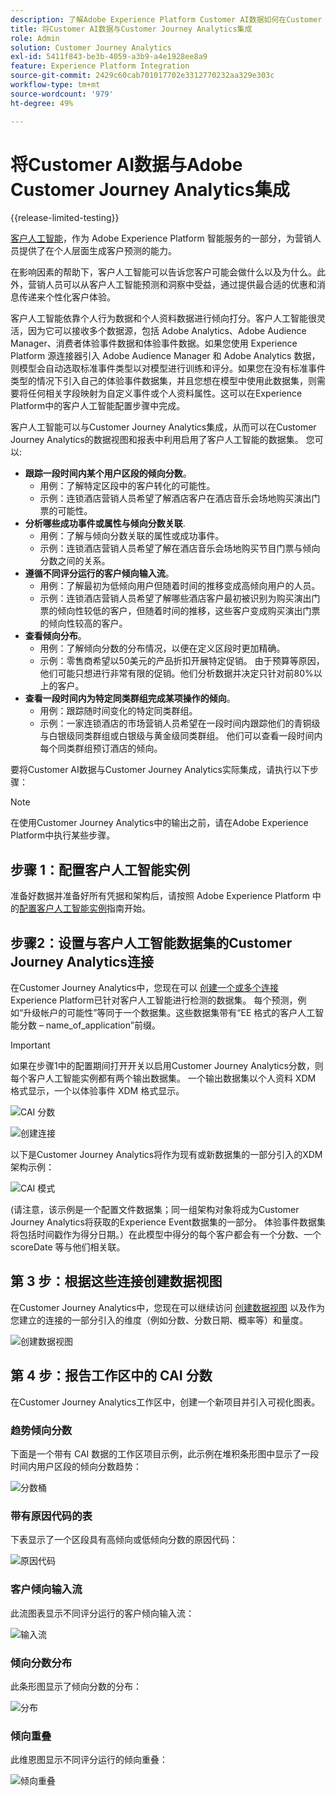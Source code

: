 ```yaml
---
description: 了解Adobe Experience Platform Customer AI数据如何在Customer Journey Analytics中与工作区集成。
title: 将Customer AI数据与Customer Journey Analytics集成
role: Admin
solution: Customer Journey Analytics
exl-id: 5411f843-be3b-4059-a3b9-a4e1928ee8a9
feature: Experience Platform Integration
source-git-commit: 2429c60cab701017702e3312770232aa329e303c
workflow-type: tm+mt
source-wordcount: '979'
ht-degree: 49%

---
```


# 将Customer AI数据与Adobe Customer Journey Analytics集成

{{release-limited-testing}}

[客户人工智能](https://experienceleague.adobe.com/docs/experience-platform/intelligent-services/customer-ai/overview.html?lang=zh-Hans)，作为 Adobe Experience Platform 智能服务的一部分，为营销人员提供了在个人层面生成客户预测的能力。

在影响因素的帮助下，客户人工智能可以告诉您客户可能会做什么以及为什么。此外，营销人员可以从客户人工智能预测和洞察中受益，通过提供最合适的优惠和消息传递来个性化客户体验。

客户人工智能依靠个人行为数据和个人资料数据进行倾向打分。客户人工智能很灵活，因为它可以接收多个数据源，包括 Adobe Analytics、Adobe Audience Manager、消费者体验事件数据和体验事件数据。如果您使用 Experience Platform 源连接器引入 Adobe Audience Manager 和 Adobe Analytics 数据，则模型会自动选取标准事件类型以对模型进行训练和评分。如果您在没有标准事件类型的情况下引入自己的体验事件数据集，并且您想在模型中使用此数据集，则需要将任何相关字段映射为自定义事件或个人资料属性。这可以在Experience Platform中的客户人工智能配置步骤中完成。

客户人工智能可以与Customer Journey Analytics集成，从而可以在Customer Journey Analytics的数据视图和报表中利用启用了客户人工智能的数据集。 您可以:

* **跟踪一段时间内某个用户区段的倾向分数**。
   * 用例：了解特定区段中的客户转化的可能性。
   * 示例：连锁酒店营销人员希望了解酒店客户在酒店音乐会场地购买演出门票的可能性。
* **分析哪些成功事件或属性与倾向分数关联**.
   * 用例：了解与倾向分数关联的属性或成功事件。
   * 示例：连锁酒店营销人员希望了解在酒店音乐会场地购买节目门票与倾向分数之间的关系。
* **遵循不同评分运行的客户倾向输入流**。
   * 用例：了解最初为低倾向用户但随着时间的推移变成高倾向用户的人员。
   * 示例：连锁酒店营销人员希望了解哪些酒店客户最初被识别为购买演出门票的倾向性较低的客户，但随着时间的推移，这些客户变成购买演出门票的倾向性较高的客户。
* **查看倾向分布**。
   * 用例：了解倾向分数的分布情况，以便在定义区段时更加精确。
   * 示例：零售商希望以50美元的产品折扣开展特定促销。 由于预算等原因，他们可能只想进行非常有限的促销。他们分析数据并决定只针对前80%以上的客户。
* **查看一段时间内为特定同类群组完成某项操作的倾向**。
   * 用例：跟踪随时间变化的特定同类群组。
   * 示例：一家连锁酒店的市场营销人员希望在一段时间内跟踪他们的青铜级与白银级同类群组或白银级与黄金级同类群组。 他们可以查看一段时间内每个同类群组预订酒店的倾向。

要将Customer AI数据与Customer Journey Analytics实际集成，请执行以下步骤：

>[!NOTE]
>
>在使用Customer Journey Analytics中的输出之前，请在Adobe Experience Platform中执行某些步骤。


## 步骤 1：配置客户人工智能实例

准备好数据并准备好所有凭据和架构后，请按照 Adobe Experience Platform 中的[配置客户人工智能实例](https://experienceleague.adobe.com/docs/experience-platform/intelligent-services/customer-ai/user-guide/configure.html?lang=zh-Hans)指南开始。

## 步骤2：设置与客户人工智能数据集的Customer Journey Analytics连接

在Customer Journey Analytics中，您现在可以 [创建一个或多个连接](/help/connections/create-connection.md) Experience Platform已针对客户人工智能进行检测的数据集。 每个预测，例如“升级帐户的可能性”等同于一个数据集。这些数据集带有“EE 格式的客户人工智能分数 – name_of_application”前缀。

>[!IMPORTANT]
>
>如果在步骤1中的配置期间打开开关以启用Customer Journey Analytics分数，则每个客户人工智能实例都有两个输出数据集。 一个输出数据集以个人资料 XDM 格式显示，一个以体验事件 XDM 格式显示。

![CAI 分数](assets/cai-scores.png)

![创建连接](assets/create-conn.png)

以下是Customer Journey Analytics将作为现有或新数据集的一部分引入的XDM架构示例：

![CAI 模式](assets/cai-schema.png)

(请注意，该示例是一个配置文件数据集；同一组架构对象将成为Customer Journey Analytics将获取的Experience Event数据集的一部分。 体验事件数据集将包括时间戳作为得分日期。）在此模型中得分的每个客户都会有一个分数、一个 scoreDate 等与他们相关联。

## 第 3 步：根据这些连接创建数据视图

在Customer Journey Analytics中，您现在可以继续访问 [创建数据视图](/help/data-views/create-dataview.md) 以及作为您建立的连接的一部分引入的维度（例如分数、分数日期、概率等）和量度。

![创建数据视图](assets/create-dataview.png)

## 第 4 步：报告工作区中的 CAI 分数

在Customer Journey Analytics工作区中，创建一个新项目并引入可视化图表。

### 趋势倾向分数

下面是一个带有 CAI 数据的工作区项目示例，此示例在堆积条形图中显示了一段时间内用户区段的倾向分数趋势：

![分数桶](assets/workspace-scores.png)

### 带有原因代码的表

下表显示了一个区段具有高倾向或低倾向分数的原因代码：

![原因代码](assets/reason-codes.png)

### 客户倾向输入流

此流图表显示不同评分运行的客户倾向输入流：

![输入流](assets/flow.png)

### 倾向分数分布

此条形图显示了倾向分数的分布：

![分布](assets/distribution.png)

### 倾向重叠

此维恩图显示不同评分运行的倾向重叠：

![倾向重叠](assets/venn.png)
